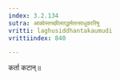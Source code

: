 ```yaml
---
index: 3.2.134
sutra: आक्वेस्तच्छीलतद्धर्मतत्साधुकारिषु
vritti: laghusiddhantakaumudi
vrittiindex: 840

---
```

कर्ता कटान्॥